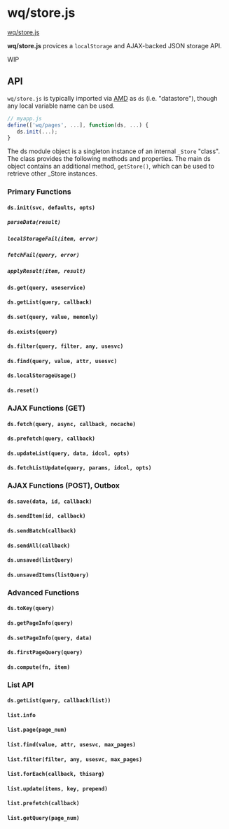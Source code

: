 wq/store.js
========

[wq/store.js]

**wq/store.js** provices a `localStorage` and AJAX-backed JSON storage API.

WIP

## API

`wq/store.js` is typically imported via [AMD] as `ds` (i.e. "datastore"), though any local variable name can be used.

```javascript
// myapp.js
define(['wq/pages', ...], function(ds, ...) {
   ds.init(...);
}
```

The ds module object is a singleton instance of an internal `_Store` "class".  The class provides the following methods and properties.  The main ds object contains an additional method, `getStore()`, which can be used to retrieve other _Store instances.

### Primary Functions

#### `ds.init(svc, defaults, opts)`

##### `parseData(result)`

##### `localStorageFail(item, error)`

##### `fetchFail(query, error)`

##### `applyResult(item, result)`

#### `ds.get(query, useservice)`

#### `ds.getList(query, callback)`

#### `ds.set(query, value, memonly)`

#### `ds.exists(query)`

#### `ds.filter(query, filter, any, usesvc)`

#### `ds.find(query, value, attr, usesvc)`

#### `ds.localStorageUsage()`

#### `ds.reset()`

### AJAX Functions (GET)

#### `ds.fetch(query, async, callback, nocache)`

#### `ds.prefetch(query, callback)`

#### `ds.updateList(query, data, idcol, opts)`

#### `ds.fetchListUpdate(query, params, idcol, opts)`

### AJAX Functions (POST), Outbox

#### `ds.save(data, id, callback)`

#### `ds.sendItem(id, callback)`

#### `ds.sendBatch(callback)`

#### `ds.sendAll(callback)`

#### `ds.unsaved(listQuery)`

#### `ds.unsavedItems(listQuery)`

### Advanced Functions

#### ```ds.toKey(query)```

#### ```ds.getPageInfo(query)```

#### ```ds.setPageInfo(query, data)```

#### ```ds.firstPageQuery(query)```

#### ```ds.compute(fn, item)```

### List API

#### `ds.getList(query, callback(list))`

#### `list.info`

#### `list.page(page_num)`

#### `list.find(value, attr, usesvc, max_pages)`

#### `list.filter(filter, any, usesvc, max_pages)`

#### `list.forEach(callback, thisarg)`

#### `list.update(items, key, prepend)`

#### `list.prefetch(callback)`

#### `list.getQuery(page_num)`

[wq/store.js]: https://github.com/wq/wq.app/blob/master/js/wq/store.js
[AMD]: http://wq.io/docs/amd
